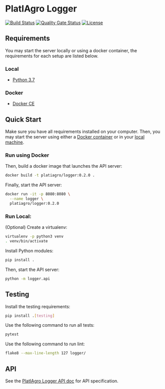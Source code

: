 # PlatIAgro Logger

[![Build Status](https://github.com/platiagro/logger/workflows/Python%20application/badge.svg)](https://github.com/platiagro/logger/actions?query=workflow%3A%22Python+application%22)
[![Quality Gate Status](https://sonarcloud.io/api/project_badges/measure?project=platiagro_logger&metric=alert_status)](https://sonarcloud.io/dashboard?id=platiagro_logger)
[![License](https://img.shields.io/badge/License-Apache%202.0-blue.svg)](https://opensource.org/licenses/Apache-2.0)

## Requirements

You may start the server locally or using a docker container, the requirements for each setup are listed below.

### Local

- [Python 3.7](https://www.python.org/downloads/)

### Docker

- [Docker CE](https://www.docker.com/get-docker)

## Quick Start

Make sure you have all requirements installed on your computer. Then, you may start the server using either a [Docker container](#run-using-docker) or in your [local machine](#run-local).

### Run using Docker

Then, build a docker image that launches the API server:

```bash
docker build -t platiagro/logger:0.2.0 .
```

Finally, start the API server:

```bash
docker run -it -p 8080:8080 \
  --name logger \
  platiagro/logger:0.2.0
```

### Run Local:

(Optional) Create a virtualenv:

```bash
virtualenv -p python3 venv
. venv/bin/activate
```

Install Python modules:

```bash
pip install .
```

Then, start the API server:

```bash
python -m logger.api
```

## Testing

Install the testing requirements:

```bash
pip install .[testing]
```

Use the following command to run all tests:

```bash
pytest
```

Use the following command to run lint:

```bash
flake8 --max-line-length 127 logger/
```

## API

See the [PlatIAgro Logger API doc](https://platiagro.github.io/logger/) for API specification.
